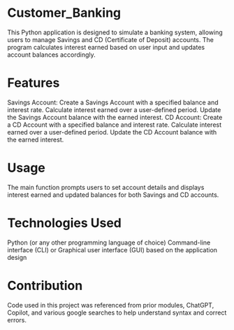 # Customer_Banking
This Python application is designed to simulate a banking system, allowing users to manage Savings and CD (Certificate of Deposit) accounts. The program calculates interest earned based on user input and updates account balances accordingly.

# Features
Savings Account:
Create a Savings Account with a specified balance and interest rate.
Calculate interest earned over a user-defined period.
Update the Savings Account balance with the earned interest.
CD Account:
Create a CD Account with a specified balance and interest rate.
Calculate interest earned over a user-defined period.
Update the CD Account balance with the earned interest.

# Usage
The main function prompts users to set account details and displays interest earned and updated balances for both Savings and CD accounts.

# Technologies Used
Python (or any other programming language of choice)
Command-line interface (CLI) or Graphical user interface (GUI) based on the application design

# Contribution
Code used in this project was referenced from prior modules, ChatGPT, Copilot, and various google searches to help understand syntax and correct errors.
